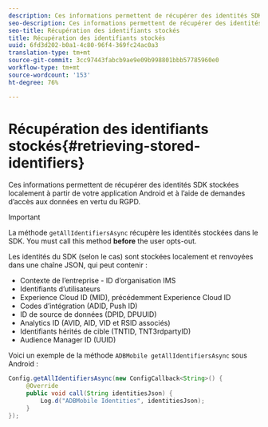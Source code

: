 ```yaml
---
description: Ces informations permettent de récupérer des identités SDK stockées localement à partir de votre application Android et à l’aide de demandes d’accès aux données en vertu du RGPD.
seo-description: Ces informations permettent de récupérer des identités SDK stockées localement à partir de votre application Android et à l’aide de demandes d’accès aux données en vertu du RGPD.
seo-title: Récupération des identifiants stockés
title: Récupération des identifiants stockés
uuid: 6fd3d202-b0a1-4c80-96f4-369fc24ac0a3
translation-type: tm+mt
source-git-commit: 3cc97443fabcb9ae9e09b998801bbb57785960e0
workflow-type: tm+mt
source-wordcount: '153'
ht-degree: 76%

---
```



# Récupération des identifiants stockés{#retrieving-stored-identifiers}

Ces informations permettent de récupérer des identités SDK stockées localement à partir de votre application Android et à l’aide de demandes d’accès aux données en vertu du RGPD.

>[!IMPORTANT]
>
>La méthode `getAllIdentifiersAsync` récupère les identités stockées dans le SDK. You must call this method **before** the user opts-out.

Les identités du SDK (selon le cas) sont stockées localement et renvoyées dans une chaîne JSON, qui peut contenir :

* Contexte de l’entreprise - ID d’organisation IMS
* Identifiants d’utilisateurs
* Experience Cloud ID (MID), précédemment Experience Cloud ID
* Codes d’intégration (ADID, Push ID)
* ID de source de données (DPID, DPUUID)
* Analytics ID (AVID, AID, VID et RSID associés)
* Identifiants hérités de cible (TNTID, TNT3rdpartyID)
* Audience Manager ID (UUID)

Voici un exemple de la méthode `ADBMobile getAllIdentifiersAsync` sous Android :

```java
Config.getAllIdentifiersAsync(new ConfigCallback<String>() { 
     @Override 
     public void call(String identitiesJson) {                 
         Log.d("ADBMobile Identities", identitiesJson); 
     } 
});
```
